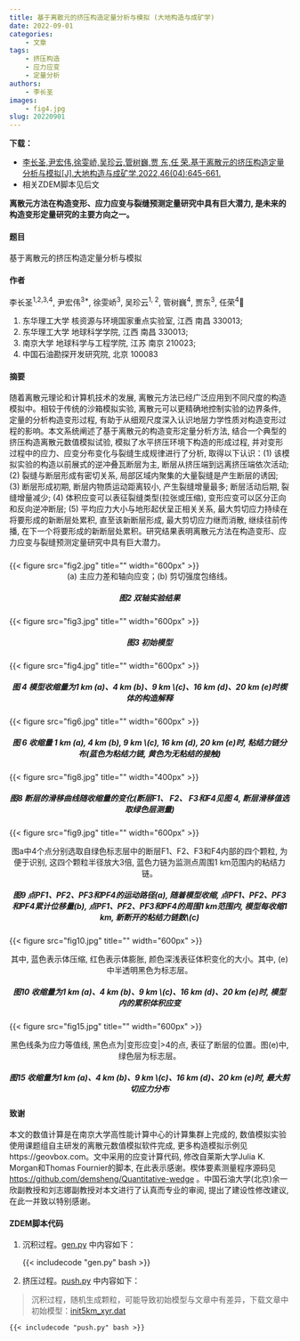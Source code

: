 ```yaml
---
title: 基于离散元的挤压构造定量分析与模拟 (大地构造与成矿学)
date: 2022-09-01
categories:
    - 文章
tags:
    - 挤压构造
    - 应力应变
    - 定量分析
authors:
    - 李长圣
images:
    - fig4.jpg
slug: 20220901
---
```



**下载：**

- [李长圣,尹宏伟,徐雯峤,吴珍云,管树巍,贾 东,任 荣.基于离散元的挤压构造定量分析与模拟[J].大地构造与成矿学,2022,46(04):645-661.](https://doi.org/10.16539/j.ddgzyckx.2022.04.001) 
- 相关ZDEM脚本见后文

**离散元方法在构造变形、应力应变与裂缝预测定量研究中具有巨大潜力, 是未来的构造变形定量研究的主要方向之一。**

#### 题目

基于离散元的挤压构造定量分析与模拟

#### 作者

李长圣<sup>1,2,3,4</sup>, 尹宏伟<sup>3\*</sup>, 徐雯峤<sup>3</sup>, 吴珍云<sup>1, 2</sup>, 
管树巍<sup>4</sup>, 贾东<sup>3</sup>, 任荣<sup>4</sup>

1. 东华理工大学 核资源与环境国家重点实验室, 江西 南昌 330013; 
2. 东华理工大学 地球科学学院, 江西 南昌 330013; 
3. 南京大学 地球科学与工程学院, 江苏 南京 210023; 
4. 中国石油勘探开发研究院, 北京 100083



#### 摘要

随着离散元理论和计算机技术的发展, 离散元方法已经广泛应用到不同尺度的构造模拟中。相较于传统的沙箱模拟实验, 离散元可以更精确地控制实验的边界条件, 定量的分析构造变形过程, 有助于从细观尺度深入认识地层力学性质对构造变形过程的影响。本文系统阐述了基于离散元的构造变形定量分析方法, 结合一个典型的挤压构造离散元数值模拟试验, 模拟了水平挤压环境下构造的形成过程, 并对变形过程中的应力、应变分布变化与裂缝生成规律进行了分析, 取得以下认识：(1) 该模拟实验的构造以前展式的逆冲叠瓦断层为主, 断层从挤压端到远离挤压端依次活动; (2) 裂缝与断层形成有密切关系, 局部区域内聚集的大量裂缝是产生断层的诱因; (3) 断层形成初期, 断层内物质运动距离较小, 产生裂缝增量最多; 断层活动后期, 裂缝增量减少; (4) 体积应变可以表征裂缝类型(拉张或压缩), 变形应变可以区分正向和反向逆冲断层; (5) 平均应力大小与地形起伏呈正相关关系, 最大剪切应力持续在将要形成的新断层处累积, 直至该新断层形成, 最大剪切应力继而消散, 继续往前传播, 在下一个将要形成的新断层处累积。研究结果表明离散元方法在构造变形、应力应变与裂缝预测定量研究中具有巨大潜力。

<h5> </h5>
{{< figure src="fig2.jpg" title="" width="600px" >}}
<center>(a) 主应力差和轴向应变；(b) 剪切强度包络线。</center>
<center><h5>图2  双轴实验结果</h5></center>

{{< figure src="fig3.jpg" title="" width="600px" >}}
<center><h5>图3  初始模型</h5></center>

{{< figure src="fig4.jpg" title="" width="600px" >}}
<center><h5>图 4 模型收缩量为1 km (a)、4 km (b)、9 km \(c)、16 km (d)、20 km (e)时楔体的构造解释</h5></center>

{{< figure src="fig6.jpg" title="" width="600px" >}}
<center><h5>图 6 收缩量 1 km (a), 4 km (b), 9 km \(c), 16 km (d), 20 km (e)时, 粘结力链分布(蓝色为粘结力链, 黄色为无粘结的接触)</h5></center>

{{< figure src="fig8.jpg" title="" width="400px" >}}
<center><h5>图8  断层的滑移曲线随收缩量的变化(断层F1、 F2、 F3和F4见图 4, 断层滑移值选取绿色层测量)</h5></center>

{{< figure src="fig9.jpg" title="" width="600px" >}}
<center>图a中4个点分别选取自绿色标志层中的断层F1、F2、F3和F4内部的四个颗粒, 为便于识别, 这四个颗粒半径放大3倍, 蓝色力链为监测点周围1 km范围内的粘结力链。</center>
<center><h5>图9 点PF1、PF2、PF3和PF4的运动路径(a), 随着模型收缩, 点PF1、PF2、PF3和PF4累计位移量(b), 点PF1、PF2、PF3和PF4的周围1 km范围内, 模型每收缩1 km, 新断开的粘结力链数\(c) 
</h5></center>

{{< figure src="fig10.jpg" title="" width="600px" >}}
<center>其中, 蓝色表示体压缩, 红色表示体膨胀, 颜色深浅表征体积变化的大小。其中, (e)中半透明黑色为标志层。</center>
<center><h5>
图10  收缩量为1 km (a)、4 km (b)、9 km \(c)、16 km (d)、20 km (e)时, 模型内的累积体积应变
</h5></center>

{{< figure src="fig15.jpg" title="" width="600px" >}}
<center>黑色线条为应力等值线, 黑色点为|变形应变|>4的点, 表征了断层的位置。图(e)中, 绿色层为标志层。</center>
<center><h5>
图15  收缩量为1 km (a)、4 km (b)、9 km \(c)、16 km (d)、20 km (e)时, 最大剪切应力分布
</h5></center>

#### 致谢
本文的数值计算是在南京大学高性能计算中心的计算集群上完成的, 数值模拟实验使用课题组自主研发的离散元数值模拟软件完成, 更多构造模拟示例见https://geovbox.com。文中采用的应变计算代码, 修改自莱斯大学Julia K. Morgan和Thomas Fournier的脚本, 在此表示感谢。楔体要素测量程序源码见 https://github.com/demsheng/Quantitative-wedge 。中国石油大学(北京)余一欣副教授和刘志娜副教授对本文进行了认真而专业的审阅, 提出了建设性修改建议, 在此一并致以特别感谢。

#### ZDEM脚本代码

1. 沉积过程。[gen.py](gen.py) 中内容如下：

    {{< includecode "gen.py" bash >}}

2. 挤压过程。[push.py](push.py) 中内容如下：

> 沉积过程，随机生成颗粒，可能导致初始模型与文章中有差异，下载文章中初始模型：[init5km_xyr.dat](init5km_xyr.dat) 

    {{< includecode "push.py" bash >}}



